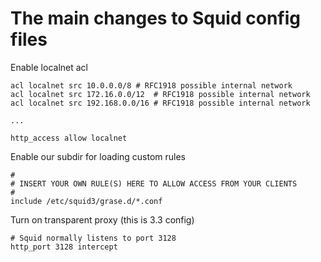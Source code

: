 # The main changes to Squid config files

Enable localnet acl
```
acl localnet src 10.0.0.0/8	# RFC1918 possible internal network
acl localnet src 172.16.0.0/12	# RFC1918 possible internal network
acl localnet src 192.168.0.0/16	# RFC1918 possible internal network

...

http_access allow localnet
```

Enable our subdir for loading custom rules
```
#
# INSERT YOUR OWN RULE(S) HERE TO ALLOW ACCESS FROM YOUR CLIENTS
#
include /etc/squid3/grase.d/*.conf
```

Turn on transparent proxy (this is 3.3 config)
```
# Squid normally listens to port 3128
http_port 3128 intercept
```
